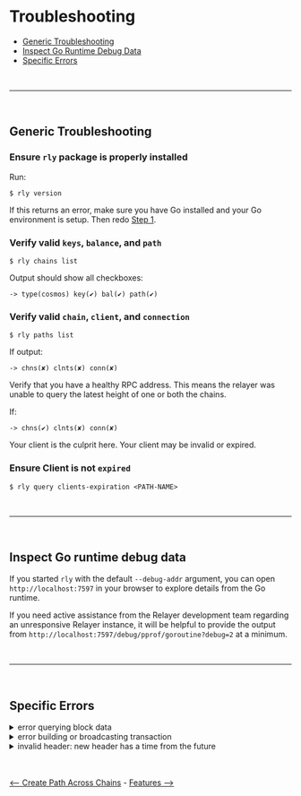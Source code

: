 # Troubleshooting

- [Generic Troubleshooting](#generic-troubleshoot)
- [Inspect Go Runtime Debug Data](#inspect-go-runtime-debug-data)
- [Specific Errors](#specific-errors)

<br>

---

<br>

## Generic Troubleshooting

### **Ensure `rly` package is properly installed**

   Run: 
   ```shell
   $ rly version
   ```

   If this returns an error, make sure you have Go installed and your Go environment is setup. Then redo [Step 1](#basic-usage---relaying-packets-across-chains).


### **Verify valid `keys`, `balance`, and `path`**

```shell
$ rly chains list
```

Output should show all checkboxes:
```shell
-> type(cosmos) key(✔) bal(✔) path(✔)
```

### **Verify valid `chain`, `client`, and `connection`**

```shell
$ rly paths list
```

If output:
```shell
-> chns(✘) clnts(✘) conn(✘)
```
Verify that you have a healthy RPC address. This means the relayer was unable to query the latest height of one or both the chains.

If:
```shell
-> chns(✔) clnts(✘) conn(✘)
```
Your client is the culprit here. Your client may be invalid or expired.

### **Ensure Client is not `expired`**

```shell
$ rly query clients-expiration <PATH-NAME>
```

<br>

---

<br>

## Inspect Go runtime debug data

If you started `rly` with the default `--debug-addr` argument,
you can open `http://localhost:7597` in your browser to explore details from the Go runtime.

If you need active assistance from the Relayer development team regarding an unresponsive Relayer instance,
it will be helpful to provide the output from `http://localhost:7597/debug/pprof/goroutine?debug=2` at a minimum.

<br>

---

<br>

## Specific Errors

<details>
<summary>error querying block data</summary>

<br>
The relayer looks back in time at historical transactions and needs to have an index of them.

Specifically check `~/.<node_data_dir>/config/config.toml` has the following fields set:
```toml
indexer = "kv"
index_all_tags = true
```

</details>


<details>
<summary>error building or broadcasting transaction</summary>

<br>
When preparing a transaction for relaying, the amount of gas that the transaction will consume is unknown.  To compute how much gas the transaction will need, the transaction is prepared with 0 gas and delivered as a `/cosmos.tx.v1beta1.Service/Simulate` query to the RPC endpoint.  Recently chains have been creating AnteHandlers in which 0 gas triggers an error case:

```
lvl=info msg="Error building or broadcasting transaction" provider_type=cosmos chain_id=evmos_9001-2 attempt=1 max_attempts=5 error="rpc error: code = InvalidArgument desc = provided fee < minimum global fee (0aevmos < ). Please increase the gas price.: insufficient fee: invalid request"
```

A workaround is available in which the `min-gas-amount` may be set in the chain's configuration to enable simulation with a non-zero amount of gas.

```
    evmos:
        type: cosmos
        value:
            key: relayer
            chain-id: evmos_9001-2
            rpc-addr: http://127.0.0.1:26657
            account-prefix: evmos
            keyring-backend: test
            gas-adjustment: 1.2
            gas-prices: 20000000000aevmos
            min-gas-amount: 1
            debug: false
            timeout: 20s
            output-format: json
            sign-mode: direct
```

</details>


<details>
<summary>invalid header: new header has a time from the future</summary>

<br>
This is most likely an rpc issue. 
The latest block time on the source and destination chain have likely drifted apart.

You can confirm by this by checking the latest block time on each chain:

```shell
grpcurl -plaintext <GRP-URL:PORT> cosmos.base.tendermint.v1beta1.Service.GetLatestBlock | grep '"time":'
```

The solution here is to either use a different RPC endpoint OR if you are in control of the RPC, try restarting the node.

</details>

<br>
<br>

[<-- Create Path Across Chains](create-path-across-chain.md) - [Features -->](./features.md)